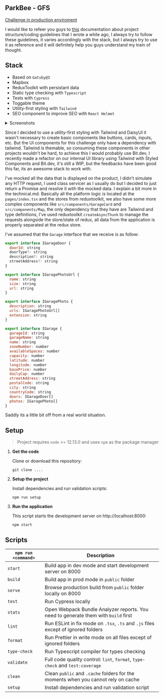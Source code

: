 ## ParkBee - GFS

[Challenge in production enviroment](https://gfs-parkbee.netlify.app/)

I would like to refeer you guys to [this](https://coding-guide-pattern.netlify.app/) documentation about project structure/coding guidelines that I wrote a while ago, I always try to follow these guidelines, it varies accordingly with the stack, but I always try to use it as reference and it will definitely help you guys understand my train of thought.

## Stack

- Based on `Gatsby@3`
- Mapbox
- ReduxToolkit with persistant data
- Static type checking with `Typescript`
- Tests with `Cypress`
- Toggable theme
- Utility-first styling with `Tailwind`
- SEO component to improve SEO with `React Helmet`

<details>
 <summary>Screenshots</summary>
    
![image](https://user-images.githubusercontent.com/36668882/130438634-85e5e3a9-4d6d-402c-b911-78766c85d24b.png)

![image](https://user-images.githubusercontent.com/36668882/130438576-c03cab05-2a9e-446a-acb3-68fd16ff6878.png)

![image](https://user-images.githubusercontent.com/36668882/130438131-6ca0cc83-7777-44a1-8040-22bfa3b4bb50.png)

![image](https://user-images.githubusercontent.com/36668882/130438724-4489965e-34bb-4835-a6a1-046a6aa3c81c.png)

![image](https://user-images.githubusercontent.com/36668882/130438229-947098e0-df7c-4825-9f6f-bd5ee96d8e09.png)

</details>

Since I decided to use a utility-first styling with Tailwind and DaisyUI it wasn't necessary to create basic components like buttons, cards, inputs, etc. But the UI components for this challenge only have a dependency with tailwind. Tailwind is themable, so consuming these components in other projects wouldn't be hard, to achieve this I would probably use Bit.dev, I recently made a refactor on our internal UI library using Tailwind with Styled Components and Bit.dev, it's still a WIP, but the feedbacks have been good this far, its an awesome stack to work with.

I've mocked all the data that is displayed on the product, I didn't simulate any HTTP request, I used class servicer as I usually do but I decided to just return a Promise and resolve it with the mocked data. I explain a bit more in the technical.md. Basically all the platform logic is located at the `pages/index.tsx` and the stores from reduxtoolkit, we also have some more complex components like `src/components/GarageCard` and `src/components/Map`, the only dependency that they have are Tailwind and type definitions, I've used reduxtoolkit `createAsyncThunk` to manage the requests alongside the store/state of redux, all data from the application is properly separated at the redux store.

I've assumed that the `Garage` interface that we receive is as follow:

```js
export interface IGarageDoor {
  doorId: string
  doorType?: string
  description?: string
  streetAddress?: string
}

export interface IGaragePhotoUrl {
  name: string
  size: string
  url: string
}

export interface IGaragePhoto {
  description: string
  urls: IGaragePhotoUrl[]
  extension: string
}

export interface IGarage {
  garageId: string
  garageName: string
  name: string
  zoneNumber: number
  availableSpaces: number
  capacity: number
  latitude: number
  longitude: number
  basePrice: number
  dailyCap: number
  streetAddress: string
  postalCode: string
  city: string
  countryCode: string
  doors: IGarageDoor[]
  photos: IGaragePhoto[]
}
```

Saddly its a little bit off from a real world situation.

## Setup

> Project requires `node` >= 12.13.0 and uses `npm` as the package manager

1. **Get the code**

   Clone or download this repository:

   ```shell
   git clone ....
   ```

1. **Setup the project**

   Install dependencies and run validation scripts:

   ```shell
   npm run setup
   ```

1. **Run the application**

   This script starts the development server on http://localhost:8000:

   ```shell
   npm start
   ```

## Scripts

| `npm run <command>` | Description                                                                        |
| ------------------- | ---------------------------------------------------------------------------------- |
| `start`             | Build app in dev mode and start development server on 8000                         |
| `build`             | Build app in prod mode in `public` folder                                          |
| `serve`             | Browse production build from `public` folder locally on 8000                       |
| `test`              | Run Cypress locally                                                                |
| `stats`             | Open Webpack Bundle Analyzer reports. You need to generate them with `build` first |
| `lint`              | Run ESLint in fix mode on `.tsx`, `.ts` and `.js` files except of ignored folders  |
| `format`            | Run Prettier in write mode on all files except of ignored folders                  |
| `type-check`        | Run Typescript compiler for types checking                                         |
| `validate`          | Full code quality control: `lint`, `format`, `type-check` and `test:coverage`      |
| `clean`             | Clean `public` and `.cache` folders for the moments when you cannot rely on cache  |
| `setup`             | Install dependencies and run validation script                                     |
